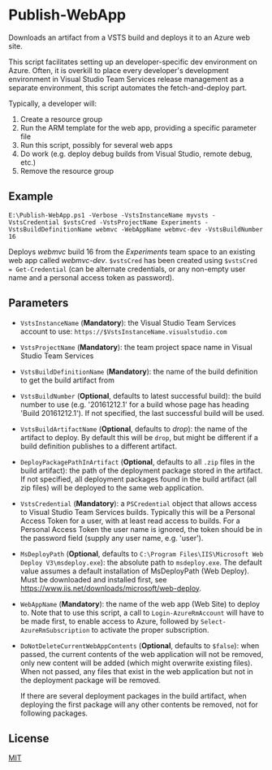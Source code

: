 # Publish-WebApp

Downloads an artifact from a VSTS build and deploys it to an Azure web site.

This script facilitates setting up an developer-specific dev environment on Azure. Often, it is overkill to place
every developer's development environment in Visual Studio Team Services release management as a separate environment,
this script automates the fetch-and-deploy part.

Typically, a developer will:

1. Create a resource group
2. Run the ARM template for the web app, providing a specific parameter file
3. Run this script, possibly for several web apps
4. Do work (e.g. deploy debug builds from Visual Studio, remote debug, etc.)
5. Remove the resource group

## Example

    E:\Publish-WebApp.ps1 -Verbose -VstsInstanceName myvsts -VstsCredential $vstsCred -VstsProjectName Experiments -VstsBuildDefinitionName webmvc -WebAppName webmvc-dev -VstsBuildNumber 16

Deploys _webmvc_ build 16 from the _Experiments_ team space to an existing web app called _webmvc-dev_.
`$vstsCred` has been created using `$vstsCred = Get-Credential` (can be alternate credentials, or any
non-empty user name and a personal access token as password).

## Parameters

*   `VstsInstanceName` (**Mandatory**): the Visual Studio Team Services account to use: `https://$VstsInstanceName.visualstudio.com`
*   `VstsProjectName` (**Mandatory**): the team project space name in Visual Studio Team Services
*   `VstsBuildDefinitionName` (**Mandatory**): the name of the build definition to get the build artifact from
*   `VstsBuildNumber` (**Optional**, defaults to latest successful build): the build number to use (e.g. '20161212.1' for a build
    whose page has heading 'Build 20161212.1'). If not specified, the last successful build will be used.
*   `VstsBuildArtifactName` (**Optional**, defaults to _drop_): the name of the artifact to deploy. By default this will be `drop`,
    but might be different if a build definition publishes to a different artifact.
*   `DeployPackagePathInArtifact` (**Optional**, defaults to all `.zip` files in the build artifact): the path of the deployment
    package stored in the artifact. If not specified, all deployment packages found in the build artifact (all zip files) will be
    deployed to the same web application.
*   `VstsCredential` (**Mandatory**): a `PSCredential` object that allows access to Visual Studio Team Services builds. Typically this
    will be a Personal Access Token for a user, with at least read access to builds. For a Personal Access Token the user
    name is ignored, the token should be in the password field (supply any user name, e.g. 'user').
*   `MsDeployPath` (**Optional**, defaults to `C:\Program Files\IIS\Microsoft Web Deploy V3\msdeploy.exe`): the absolute path to
    `msdeploy.exe`. The default value assumes a default installation of MsDeployPath (Web Deploy). Must be downloaded and installed
    first, see https://www.iis.net/downloads/microsoft/web-deploy.
*   `WebAppName` (**Mandatory**): the name of the web app (Web Site) to deploy to. Note that to use this script, a call to
    `Login-AzureRmAccount` will have to be made first, to enable access to Azure, followed by `Select-AzureRmSubscription` to activate
    the proper subscription.
*   `DoNotDeleteCurrentWebAppContents` (**Optional**, defaults to `$false`): when passed, the current contents of the web application
    will not be removed, only new content will be added (which might overwrite existing files). When not passed, any files that exist
    in the web application but not in the deployment package will be removed.

    If there are several deployment packages in the build artifact, when deploying the first package will any other contents
    be removed, not for following packages.

## License

[MIT](LICENSE.md)